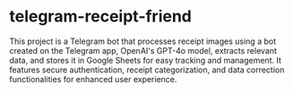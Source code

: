 # telegram-receipt-friend
This project is a Telegram bot that processes receipt images using a bot created on the Telegram app, OpenAI's GPT-4o model, extracts relevant data, and stores it in Google Sheets for easy tracking and management. It features secure authentication, receipt categorization, and data correction functionalities for enhanced user experience.
